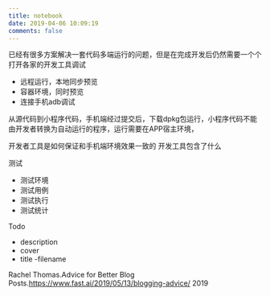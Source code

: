 ```yaml
---
title: notebook
date: 2019-04-06 10:09:19
comments: false
---
```

已经有很多方案解决一套代码多端运行的问题，但是在完成开发后仍然需要一个个打开各家的开发工具调试
- 远程运行，本地同步预览
- 容器环境，同时预览
- 连接手机adb调试

从源代码到小程序代码，手机端经过提交后，下载dpkg包运行，小程序代码不能由开发者转换为自动运行的程序，运行需要在APP宿主环境，


开发者工具是如何保证和手机端环境效果一致的
开发工具包含了什么

测试
- 测试环境
- 测试用例
- 测试执行
- 测试统计

Todo
- description
- cover
- title -filename

Rachel Thomas.Advice for Better Blog Posts.https://www.fast.ai/2019/05/13/blogging-advice/ 2019
